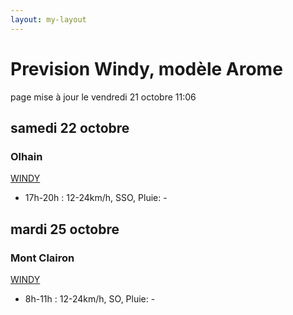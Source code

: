 ```yaml
---
layout: my-layout
---
```



# Prevision Windy, modèle Arome
page mise à jour le vendredi 21 octobre 11:06



## samedi 22 octobre

### Olhain

 [WINDY](https://windy.com/50.434/2.586?50.031,2.587,8,m:e3eagft)

- 17h-20h : 12-24km/h, SSO, Pluie: -



## mardi 25 octobre

### Mont Clairon

 [WINDY](https://windy.com/49.919/2.729?49.515,2.730,8,m:e2magfH)

- 8h-11h : 12-24km/h, SO, Pluie: -



